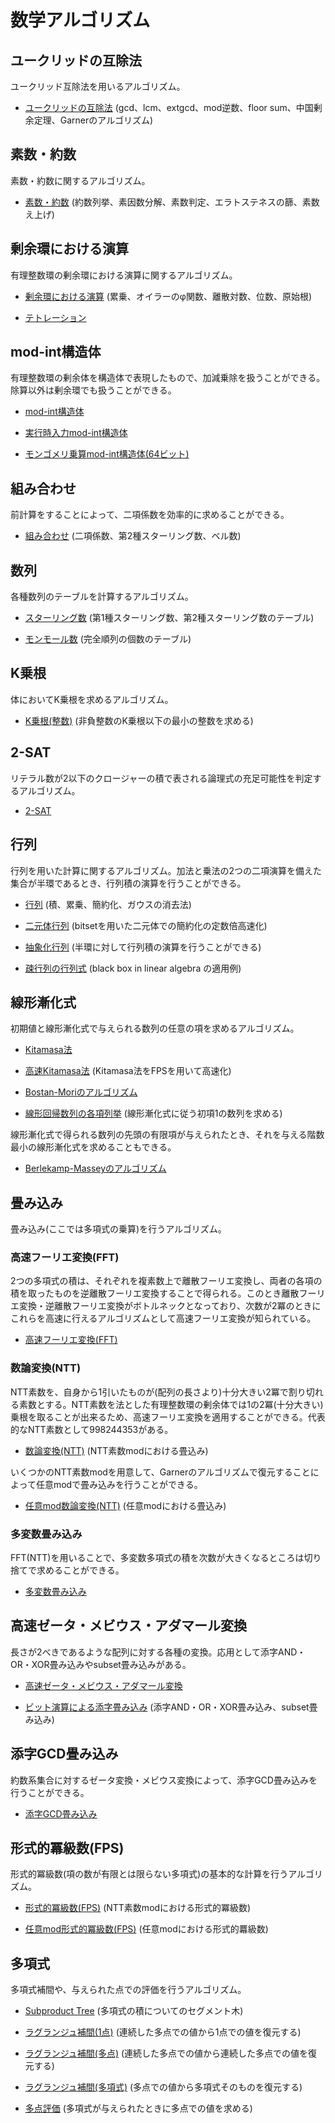 # 数学アルゴリズム

## ユークリッドの互除法
ユークリッド互除法を用いるアルゴリズム。

- [ユークリッドの互除法](https://github.com/tokusakurai/Library/blob/main/Math-Algorithm/Euclid.hpp) (gcd、lcm、extgcd、mod逆数、floor sum、中国剰余定理、Garnerのアルゴリズム)

## 素数・約数
素数・約数に関するアルゴリズム。

- [素数・約数](https://github.com/tokusakurai/Library/blob/main/Math-Algorithm/Prime.hpp) (約数列挙、素因数分解、素数判定、エラトステネスの篩、素数え上げ)

## 剰余環における演算
有理整数環の剰余環における演算に関するアルゴリズム。

- [剰余環における演算](https://github.com/tokusakurai/Library/blob/main/Math-Algorithm/Factor_Ring.hpp) (累乗、オイラーのφ関数、離散対数、位数、原始根)

- [テトレーション](https://github.com/tokusakurai/Library/blob/main/Math-Algorithm/Tetration.hpp)

## mod-int構造体
有理整数環の剰余体を構造体で表現したもので、加減乗除を扱うことができる。除算以外は剰余環でも扱うことができる。

- [mod-int構造体](https://github.com/tokusakurai/Library/blob/main/Math-Algorithm/Mod_Int.hpp)

- [実行時入力mod-int構造体](https://github.com/tokusakurai/Library/blob/main/Math-Algorithm/Runtime_Mod_Int.hpp)

- [モンゴメリ乗算mod-int構造体(64ビット)](https://github.com/tokusakurai/Library/blob/main/Math-Algorithm/Montgomery_Mod_Int_64.hpp)

## 組み合わせ
前計算をすることによって、二項係数を効率的に求めることができる。

- [組み合わせ](https://github.com/tokusakurai/Library/blob/main/Math-Algorithm/Combination.hpp) (二項係数、第2種スターリング数、ベル数)

## 数列
各種数列のテーブルを計算するアルゴリズム。

- [スターリング数](https://github.com/tokusakurai/Library/blob/main/Math-Algorithm/Stirling_Number.hpp) (第1種スターリング数、第2種スターリング数のテーブル)

- [モンモール数](https://github.com/tokusakurai/Library/blob/main/Math-Algorithm/Montmort_Number.hpp) (完全順列の個数のテーブル)

## K乗根
体においてK乗根を求めるアルゴリズム。

- [K乗根(整数)](https://github.com/tokusakurai/Library/blob/main/Math-Algorithm/Kth_Root_Integer.hpp) (非負整数のK乗根以下の最小の整数を求める)

## 2-SAT
リテラル数が2以下のクロージャーの積で表される論理式の充足可能性を判定するアルゴリズム。
- [2-SAT](https://github.com/tokusakurai/Library/blob/main/Math-Algorithm/Two_SAT.hpp)

## 行列
行列を用いた計算に関するアルゴリズム。加法と乗法の2つの二項演算を備えた集合が半環であるとき、行列積の演算を行うことができる。

- [行列](https://github.com/tokusakurai/Library/blob/main/Math-Algorithm/Matrix.hpp) (積、累乗、簡約化、ガウスの消去法)

- [二元体行列](https://github.com/tokusakurai/Library/blob/main/Math-Algorithm/F2_Matrix.hpp) (bitsetを用いた二元体での簡約化の定数倍高速化)

- [抽象化行列](https://github.com/tokusakurai/Library/blob/main/Math-Algorithm/Abstract_Matrix.hpp) (半環に対して行列積の演算を行うことができる)

- [疎行列の行列式](https://github.com/tokusakurai/Library/blob/main/Math-Algorithm/Sparse_Matrix_Determinant.hpp) (black box in linear algebra の適用例)

## 線形漸化式
初期値と線形漸化式で与えられる数列の任意の項を求めるアルゴリズム。

- [Kitamasa法](https://github.com/tokusakurai/Library/blob/main/Math-Algorithm/Kitamasa.hpp)

- [高速Kitamasa法](https://github.com/tokusakurai/Library/blob/main/Math-Algorithm/Fast_Kitamasa.hpp) (Kitamasa法をFPSを用いて高速化)

- [Bostan-Moriのアルゴリズム](https://github.com/tokusakurai/Library/blob/main/Math-Algorithm/Bostan_Mori.hpp)

- [線形回帰数列の各項列挙](https://github.com/tokusakurai/Library/blob/main/Math-Algorithm/Linear_Recursive_Sequence_Enumeration.hpp) (線形漸化式に従う初項1の数列を求める)

線形漸化式で得られる数列の先頭の有限項が与えられたとき、それを与える階数最小の線形漸化式を求めることもできる。

- [Berlekamp-Masseyのアルゴリズム](https://github.com/tokusakurai/Library/blob/main/Math-Algorithm/Berlekamp_Massey.hpp)

## 畳み込み
畳み込み(ここでは多項式の乗算)を行うアルゴリズム。

### 高速フーリエ変換(FFT)
2つの多項式の積は、それぞれを複素数上で離散フーリエ変換し、両者の各項の積を取ったものを逆離散フーリエ変換することで得られる。このとき離散フーリエ変換・逆離散フーリエ変換がボトルネックとなっており、次数が2冪のときにこれらを高速に行えるアルゴリズムとして高速フーリエ変換が知られている。

- [高速フーリエ変換(FFT)](https://github.com/tokusakurai/Library/blob/main/Math-Algorithm/Fast_Fourier_Transform.hpp)

### 数論変換(NTT)
NTT素数を、自身から1引いたものが(配列の長さより)十分大きい2冪で割り切れる素数とする。NTT素数を法とした有理整数環の剰余体では1の2冪(十分大きい)乗根を取ることが出来るため、高速フーリエ変換を適用することができる。代表的なNTT素数として998244353がある。

- [数論変換(NTT)](https://github.com/tokusakurai/Library/blob/main/Math-Algorithm/Number_Theoretic_Transform.hpp) (NTT素数modにおける畳込み)

いくつかのNTT素数modを用意して、Garnerのアルゴリズムで復元することによって任意modで畳み込みを行うことができる。

- [任意mod数論変換(NTT)](https://github.com/tokusakurai/Library/blob/main/Math-Algorithm/Arbitrary_Mod_Number_Theoretic_Transform.hpp) (任意modにおける畳込み)

### 多変数畳み込み
FFT(NTT)を用いることで、多変数多項式の積を次数が大きくなるところは切り捨てで求めることができる。    

- [多変数畳み込み](https://github.com/tokusakurai/Library/blob/main/Math-Algorithm/Multivariate_Convolution.hpp) 

## 高速ゼータ・メビウス・アダマール変換
長さが2べきであるような配列に対する各種の変換。応用として添字AND・OR・XOR畳み込みやsubset畳み込みがある。

- [高速ゼータ・メビウス・アダマール変換](https://github.com/tokusakurai/Library/blob/main/Math-Algorithm/Zeta_Mobius_Hadamard.hpp)

- [ビット演算による添字畳み込み](https://github.com/tokusakurai/Library/blob/main/Math-Algorithm/Bitwise_Convolution.hpp) (添字AND・OR・XOR畳み込み、subset畳み込み)

## 添字GCD畳み込み
約数系集合に対するゼータ変換・メビウス変換によって、添字GCD畳み込みを行うことができる。

- [添字GCD畳み込み](https://github.com/tokusakurai/Library/blob/main/Math-Algorithm/GCD_Convolution.hpp)

## 形式的冪級数(FPS)
形式的冪級数(項の数が有限とは限らない多項式)の基本的な計算を行うアルゴリズム。

- [形式的冪級数(FPS)](https://github.com/tokusakurai/Library/blob/main/Math-Algorithm/Formal_Power_Series.hpp) (NTT素数modにおける形式的冪級数)

- [任意mod形式的冪級数(FPS)](https://github.com/tokusakurai/Library/blob/main/Math-Algorithm/Arbitrary_Mod_Formal_Power_Series.hpp) (任意modにおける形式的羃級数)

## 多項式
多項式補間や、与えられた点での評価を行うアルゴリズム。

- [Subproduct Tree](https://github.com/tokusakurai/Library/blob/main/Math-Algorithm/Subproduct_Tree.hpp) (多項式の積についてのセグメント木)

- [ラグランジュ補間(1点)](https://github.com/tokusakurai/Library/blob/main/Math-Algorithm/Single_Point_Interpolation.hpp) (連続した多点での値から1点での値を復元する)

- [ラグランジュ補間(多点)](https://github.com/tokusakurai/Library/blob/main/Math-Algorithm/Multipoint_Interpolation.hpp) (連続した多点での値から連続した多点での値を復元する)

- [ラグランジュ補間(多項式)](https://github.com/tokusakurai/Library/blob/main/Math-Algorithm/Polynomial_Interpolation.hpp) (多点での値から多項式そのものを復元する)

- [多点評価](https://github.com/tokusakurai/Library/blob/main/Math-Algorithm/Multipoint_Evaluation.hpp) (多項式が与えられたときに多点での値を求める)
